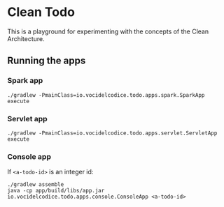 # Clean Todo

This is a playground for experimenting with the concepts of the Clean Architecture.


## Running the apps

### Spark app
```shell
./gradlew -PmainClass=io.vocidelcodice.todo.apps.spark.SparkApp execute
```

### Servlet app

```shell
./gradlew -PmainClass=io.vocidelcodice.todo.apps.servlet.ServletApp execute
```

### Console app

If `<a-todo-id>` is an integer id:

```shell
./gradlew assemble
java -cp app/build/libs/app.jar io.vocidelcodice.todo.apps.console.ConsoleApp <a-todo-id>
```
